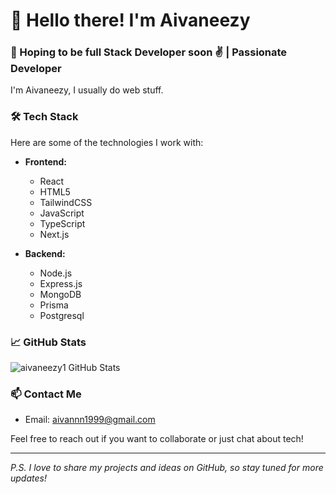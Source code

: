 # 👋 Hello there! I'm Aivaneezy

### 🚀 Hoping to be full Stack Developer soon ✌️ | Passionate Developer

I'm Aivaneezy, I usually do web stuff.

### 🛠️ Tech Stack

Here are some of the technologies I work with:

- **Frontend:** 
  - React
  - HTML5
  - TailwindCSS
  - JavaScript
  - TypeScript
  - Next.js
  

- **Backend:**
  - Node.js
  - Express.js
  - MongoDB
  - Prisma
  - Postgresql

### 📈 GitHub Stats

![aivaneezy1 GitHub Stats](https://github-readme-stats.vercel.app/api?username=aivaneezy1&show_icons=true&theme=radical)



### 📫 Contact Me

- Email: [aivannn1999@gmail.com](mailto:aivannn1999@gmail.com)

Feel free to reach out if you want to collaborate or just chat about tech!

---

*P.S. I love to share my projects and ideas on GitHub, so stay tuned for more updates!*
